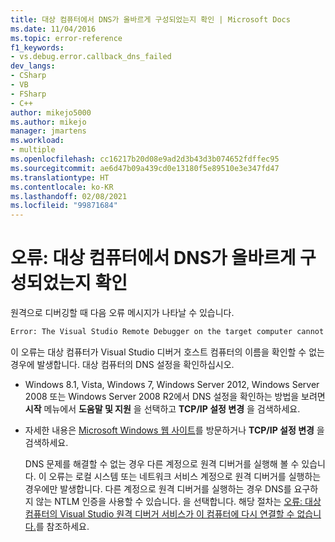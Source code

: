 ```yaml
---
title: 대상 컴퓨터에서 DNS가 올바르게 구성되었는지 확인 | Microsoft Docs
ms.date: 11/04/2016
ms.topic: error-reference
f1_keywords:
- vs.debug.error.callback_dns_failed
dev_langs:
- CSharp
- VB
- FSharp
- C++
author: mikejo5000
ms.author: mikejo
manager: jmartens
ms.workload:
- multiple
ms.openlocfilehash: cc16217b20d08e9ad2d3b43d3b074652fdffec95
ms.sourcegitcommit: ae6d47b09a439cd0e13180f5e89510e3e347fd47
ms.translationtype: HT
ms.contentlocale: ko-KR
ms.lasthandoff: 02/08/2021
ms.locfileid: "99871684"
---
```

# <a name="error-ensure-that-dns-is-correctly-configured-on-the-target-computer"></a>오류: 대상 컴퓨터에서 DNS가 올바르게 구성되었는지 확인
원격으로 디버깅할 때 다음 오류 메시지가 나타날 수 있습니다.

```cmd
Error: The Visual Studio Remote Debugger on the target computer cannot connect back to this computer. Ensure that DNS is correctly configured on the target computer.
```

 이 오류는 대상 컴퓨터가 Visual Studio 디버거 호스트 컴퓨터의 이름을 확인할 수 없는 경우에 발생합니다. 대상 컴퓨터의 DNS 설정을 확인하십시오.

- Windows 8.1, Vista, Windows 7, Windows Server 2012, Windows Server 2008 또는 Windows Server 2008 R2에서 DNS 설정을 확인하는 방법을 보려면 **시작** 메뉴에서 **도움말 및 지원** 을 선택하고 **TCP/IP 설정 변경** 을 검색하세요.

- 자세한 내용은 [Microsoft Windows 웹 사이트](https://www.microsoft.com/windows/)를 방문하거나 **TCP/IP 설정 변경** 을 검색하세요.

  DNS 문제를 해결할 수 없는 경우 다른 계정으로 원격 디버거를 실행해 볼 수 있습니다. 이 오류는 로컬 시스템 또는 네트워크 서비스 계정으로 원격 디버거를 실행하는 경우에만 발생합니다. 다른 계정으로 원격 디버거를 실행하는 경우 DNS를 요구하지 않는 NTLM 인증을 사용할 수 있습니다. 을 선택합니다. 해당 절차는 [오류: 대상 컴퓨터의 Visual Studio 원격 디버거 서비스가 이 컴퓨터에 다시 연결할 수 없습니다.](../debugger/error-the-visual-studio-remote-debugger-service-on-the-target-computer-cannot-connect-back-to-this-computer.md)를 참조하세요.

